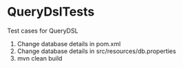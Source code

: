 # QueryDslTests
Test cases for QueryDSL

1. Change database details in pom.xml
2. Change database details in src/resources/db.properties
3. mvn clean build
